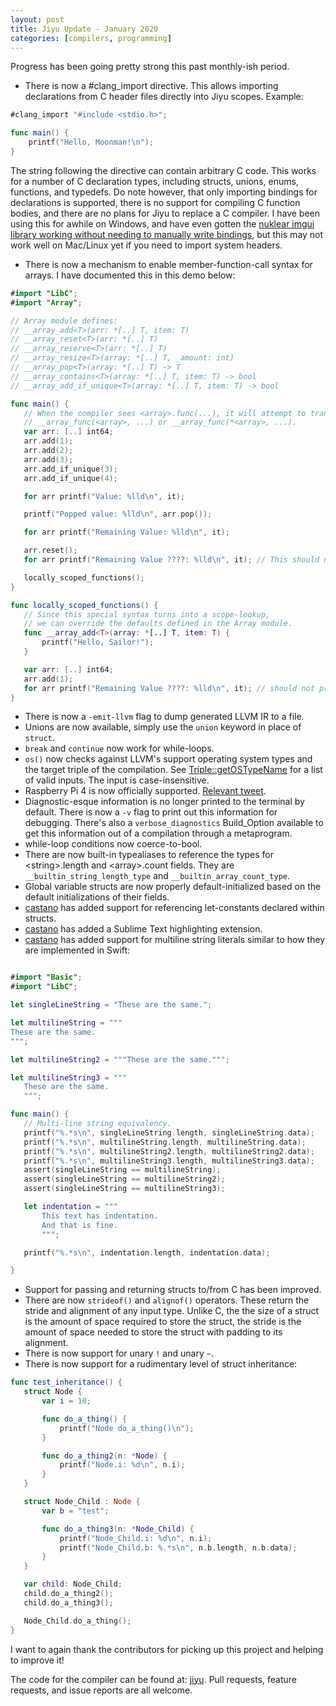 ```yaml
---
layout: post
title: Jiyu Update - January 2020
categories: [compilers, programming]
---
```


Progress has been going pretty strong this past monthly-ish period.

 * There is now a #clang_import directive. This allows importing declarations from C header files directly into Jiyu scopes. Example:
 
 ```swift
 #clang_import "#include <stdio.h>";
 
 func main() {
     printf("Hello, Moonman!\n");
 }
 ```

The string following the directive can contain arbitrary C code. This works for a number of C declaration types, including structs, unions, enums, functions, and typedefs. Do note however, that only importing bindings for declarations is supported, there is no support for compiling C function bodies, and there are no plans for Jiyu to replace a C compiler. I have been using this for awhile on Windows, and have even gotten the [nuklear imgui library working without needing to manually write bindings](https://twitter.com/machinamentum/status/1211501147808247808), but this may not work well on Mac/Linux yet if you need to import system headers.

 * There is now a mechanism to enable member-function-call syntax for arrays. I have documented this in this demo below:
 
 ```swift
#import "LibC";
#import "Array";

// Array module defines:
// __array_add<T>(arr: *[..] T, item: T)
// __array_reset<T>(arr: *[..] T)
// __array_reserve<T>(arr: *[..] T)
// __array_resize<T>(array: *[..] T, _amount: int)
// __array_pop<T>(array: *[..] T) -> T
// __array_contains<T>(array: *[..] T, item: T) -> bool
// __array_add_if_unique<T>(array: *[..] T, item: T) -> bool

func main() {
    // When the compiler sees <array>.func(...), it will attempt to transform this sequence into
    // __array_func(<array>, ...) or __array_func(*<array>, ...).
    var arr: [..] int64;
    arr.add(1);
    arr.add(2);
    arr.add(3);
    arr.add_if_unique(3);
    arr.add_if_unique(4);

    for arr printf("Value: %lld\n", it);

    printf("Popped value: %lld\n", arr.pop());

    for arr printf("Remaining Value: %lld\n", it);

    arr.reset();
    for arr printf("Remaining Value ????: %lld\n", it); // This should not output anything!

    locally_scoped_functions();
}

func locally_scoped_functions() {
    // Since this special syntax turns into a scope-lookup,
    // we can override the defaults defined in the Array module.
    func __array_add<T>(array: *[..] T, item: T) {
        printf("Hello, Sailor!");
    }

    var arr: [..] int64;
    arr.add(1);
    for arr printf("Remaining Value ????: %lld\n", it); // should not print anything!
}

 ```
 
 * There is now a `-emit-llvm` flag to dump generated LLVM IR to a file.
 * Unions are now available, simply use the `union` keyword in place of `struct`.
 * `break` and `continue` now work for while-loops.
 * `os()` now checks against LLVM's support operating system types and the target triple of the compilation. See [Triple::getOSTypeName](https://llvm.org/doxygen/Triple_8cpp_source.html#l00175) for a list of valid inputs. The input is case-insensitive.
 * Raspberry Pi 4 is now officially supported. [Relevant tweet](https://twitter.com/machinamentum/status/1206056214028787712).
 * Diagnostic-esque information is no longer printed to the terminal by default. There is now a `-v` flag to print out this information for debugging. There's also a `verbose_diagnostics` Build_Option available to get this information out of a compilation through a metaprogram.
 * while-loop conditions now coerce-to-bool.
 * There are now built-in typealiases to reference the types for \<string\>.length and \<array\>.count fields. They are `__builtin_string_length_type` and `__builtin_array_count_type`.
 * Global variable structs are now properly default-initialized based on the default initializations of their fields.
 * [castano](https://github.com/castano) has added support for referencing let-constants declared within structs.
 * [castano](https://github.com/castano) has added a Sublime Text highlighting extension.
 * [castano](https://github.com/castano) has added support for multiline string literals similar to how they are implemented in Swift:
 
 ```swift
 
#import "Basic";
#import "LibC";

let singleLineString = "These are the same.";

let multilineString = """
These are the same.
""";

let multilineString2 = """These are the same.""";

let multilineString3 = """
    These are the same.
    """;

func main() {
    // Multi-line string equivalency.
    printf("%.*s\n", singleLineString.length, singleLineString.data);
    printf("%.*s\n", multilineString.length, multilineString.data);
    printf("%.*s\n", multilineString2.length, multilineString2.data);
    printf("%.*s\n", multilineString3.length, multilineString3.data);
    assert(singleLineString == multilineString);
    assert(singleLineString == multilineString2);
    assert(singleLineString == multilineString3);

    let indentation = """
        This text has indentation.
        And that is fine.
        """;

    printf("%.*s\n", indentation.length, indentation.data);

}
 ```
 
 * Support for passing and returning structs to/from C has been improved.
 * There are now `strideof()` and `alignof()` operators. These return the stride and alignment of any input type. Unlike C, the the size of a struct is the amount of space required to store the struct, the stride is the amount of space needed to store the struct with padding to its alignment.
 * There is now support for unary `!` and unary `~`.
 * There is now support for a rudimentary level of struct inheritance:
 
 ```swift
 func test_inheritance() {
    struct Node {
        var i = 10;

        func do_a_thing() {
            printf("Node do_a_thing()\n");
        }

        func do_a_thing2(n: *Node) {
            printf("Node.i: %d\n", n.i);
        }
    }

    struct Node_Child : Node {
        var b = "test";

        func do_a_thing3(n: *Node_Child) {
            printf("Node_Child.i: %d\n", n.i);
            printf("Node_Child.b: %.*s\n", n.b.length, n.b.data);
        }
    }

    var child: Node_Child;
    child.do_a_thing2();
    child.do_a_thing3();

    Node_Child.do_a_thing();
}
 ```

I want to again thank the contributors for picking up this project and helping to improve it!

The code for the compiler can be found at: [jiyu](https://github.com/machinamentum/jiyu).
Pull requests, feature requests, and issue reports are all welcome.
